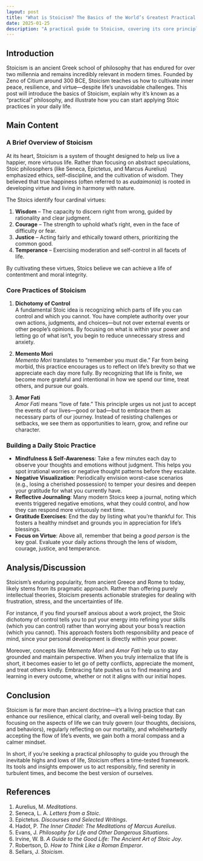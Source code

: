 ```yaml
---
layout: post
title: "What is Stoicism? The Basics of the World’s Greatest Practical Philosophy"
date: 2025-01-25
description: "A practical guide to Stoicism, covering its core principles, key philosophers, and how to apply Stoic practices in everyday life."
---
```


## Introduction
Stoicism is an ancient Greek school of philosophy that has endured for over two millennia and remains incredibly relevant in modern times. Founded by Zeno of Citium around 300 BCE, Stoicism teaches us how to cultivate inner peace, resilience, and virtue—despite life’s unavoidable challenges. This post will introduce the basics of Stoicism, explain why it’s known as a “practical” philosophy, and illustrate how you can start applying Stoic practices in your daily life.

## Main Content

### A Brief Overview of Stoicism
At its heart, Stoicism is a system of thought designed to help us live a happier, more virtuous life. Rather than focusing on abstract speculations, Stoic philosophers (like Seneca, Epictetus, and Marcus Aurelius) emphasized ethics, self-discipline, and the cultivation of wisdom. They believed that true happiness (often referred to as *eudaimonia*) is rooted in developing virtue and living in harmony with nature.

The Stoics identify four cardinal virtues:
1. **Wisdom** – The capacity to discern right from wrong, guided by rationality and clear judgment.  
2. **Courage** – The strength to uphold what’s right, even in the face of difficulty or fear.  
3. **Justice** – Acting fairly and ethically toward others, prioritizing the common good.  
4. **Temperance** – Exercising moderation and self-control in all facets of life.

By cultivating these virtues, Stoics believe we can achieve a life of contentment and moral integrity.

### Core Practices of Stoicism

1. **Dichotomy of Control**  
   A fundamental Stoic idea is recognizing which parts of life you can control and which you cannot. You have complete authority over your own actions, judgments, and choices—but not over external events or other people’s opinions. By focusing on what is within your power and letting go of what isn’t, you begin to reduce unnecessary stress and anxiety.

2. **Memento Mori**  
   *Memento Mori* translates to “remember you must die.” Far from being morbid, this practice encourages us to reflect on life’s brevity so that we appreciate each day more fully. By recognizing that life is finite, we become more grateful and intentional in how we spend our time, treat others, and pursue our goals.

3. **Amor Fati**  
   *Amor Fati* means “love of fate.” This principle urges us not just to accept the events of our lives—good or bad—but to embrace them as necessary parts of our journey. Instead of resisting challenges or setbacks, we see them as opportunities to learn, grow, and refine our character.

### Building a Daily Stoic Practice
- **Mindfulness & Self-Awareness**: Take a few minutes each day to observe your thoughts and emotions without judgment. This helps you spot irrational worries or negative thought patterns before they escalate.  
- **Negative Visualization**: Periodically envision worst-case scenarios (e.g., losing a cherished possession) to temper your desires and deepen your gratitude for what you currently have.  
- **Reflective Journaling**: Many modern Stoics keep a journal, noting which events triggered negative emotions, what they could control, and how they can respond more virtuously next time.  
- **Gratitude Exercises**: End the day by listing what you’re thankful for. This fosters a healthy mindset and grounds you in appreciation for life’s blessings.  
- **Focus on Virtue**: Above all, remember that being a *good person* is the key goal. Evaluate your daily actions through the lens of wisdom, courage, justice, and temperance.

## Analysis/Discussion
Stoicism’s enduring popularity, from ancient Greece and Rome to today, likely stems from its pragmatic approach. Rather than offering purely intellectual theories, Stoicism presents actionable strategies for dealing with frustration, stress, and the uncertainties of life. 

For instance, if you find yourself anxious about a work project, the Stoic dichotomy of control tells you to put your energy into refining your skills (which you can control) rather than worrying about your boss’s reaction (which you cannot). This approach fosters both responsibility and peace of mind, since your personal development is directly within your power. 

Moreover, concepts like *Memento Mori* and *Amor Fati* help us to stay grounded and maintain perspective. When you truly internalize that life is short, it becomes easier to let go of petty conflicts, appreciate the moment, and treat others kindly. Embracing fate pushes us to find meaning and learning in every outcome, whether or not it aligns with our initial hopes.

## Conclusion
Stoicism is far more than ancient doctrine—it’s a living practice that can enhance our resilience, ethical clarity, and overall well-being today. By focusing on the aspects of life we can truly govern (our thoughts, decisions, and behaviors), regularly reflecting on our mortality, and wholeheartedly accepting the flow of life’s events, we gain both a moral compass and a calmer mindset.

In short, if you’re seeking a practical philosophy to guide you through the inevitable highs and lows of life, Stoicism offers a time-tested framework. Its tools and insights empower us to act responsibly, find serenity in turbulent times, and become the best version of ourselves.

## References
1. Aurelius, M. *Meditations*.  
2. Seneca, L. A. *Letters from a Stoic*.  
3. Epictetus. *Discourses and Selected Writings*.  
4. Hadot, P. *The Inner Citadel: The Meditations of Marcus Aurelius*.  
5. Evans, J. *Philosophy for Life and Other Dangerous Situations*.  
6. Irvine, W. B. *A Guide to the Good Life: The Ancient Art of Stoic Joy*.  
7. Robertson, D. *How to Think Like a Roman Emperor*.  
8. Sellars, J. *Stoicism*.